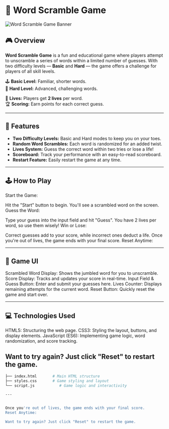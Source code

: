 # 🧩 Word Scramble Game

![Word Scramble Game Banner](https://user-images.githubusercontent.com/your-image.png)

## 🎮 Overview

**Word Scramble Game** is a fun and educational game where players attempt to unscramble a series of words within a limited number of guesses. With two difficulty levels — **Basic** and **Hard** — the game offers a challenge for players of all skill levels.

🕹️ **Basic Level:** Familiar, shorter words.  
🎯 **Hard Level:** Advanced, challenging words.

🔧 **Lives:** Players get **2 lives** per word.  
🏆 **Scoring:** Earn points for each correct guess.

---

## 🚀 Features

- **Two Difficulty Levels:** Basic and Hard modes to keep you on your toes.
- **Random Word Scrambles:** Each word is randomized for an added twist.
- **Lives System:** Guess the correct word within two tries or lose a life!
- **Scoreboard:** Track your performance with an easy-to-read scoreboard.
- **Restart Feature:** Easily restart the game at any time.

---

## 🕹️ How to Play
Start the Game:

Hit the "Start" button to begin. You'll see a scrambled word on the screen.
Guess the Word:

Type your guess into the input field and hit "Guess".
You have 2 lives per word, so use them wisely!
Win or Lose:

Correct guesses add to your score, while incorrect ones deduct a life.
Once you're out of lives, the game ends with your final score.
Reset Anytime:

---

## 🎨 Game UI

Scrambled Word Display: Shows the jumbled word for you to unscramble.
Score Display: Tracks and updates your score in real-time.
Input Field & Guess Button: Enter and submit your guesses here.
Lives Counter: Displays remaining attempts for the current word.
Reset Button: Quickly reset the game and start over.

---

## 💻 Technologies Used

HTML5: Structuring the web page.
CSS3: Styling the layout, buttons, and display elements.
JavaScript (ES6): Implementing game logic, word randomization, and score tracking.

Want to try again? Just click "Reset" to restart the game.
---

```bash
├── index.html       # Main HTML structure
├── styles.css       # Game styling and layout
└── script.js           # Game logic and interactivity

---


Once you're out of lives, the game ends with your final score.
Reset Anytime:

Want to try again? Just click "Reset" to restart the game.
